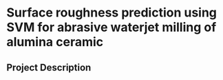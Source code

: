 # Surface roughness prediction using SVM for abrasive waterjet milling of alumina ceramic
## Project Description
